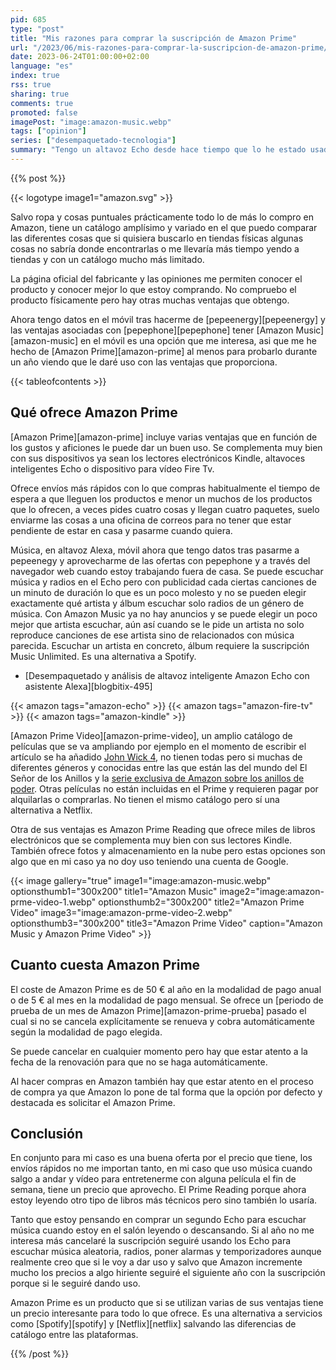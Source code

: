 ```yaml
---
pid: 685
type: "post"
title: "Mis razones para comprar la suscripción de Amazon Prime"
url: "/2023/06/mis-razones-para-comprar-la-suscripcion-de-amazon-prime/"
date: 2023-06-24T01:00:00+02:00
language: "es"
index: true
rss: true
sharing: true
comments: true
promoted: false
imagePost: "image:amazon-music.webp"
tags: ["opinion"]
series: ["desempaquetado-tecnologia"]
summary: "Tengo un altavoz Echo desde hace tiempo que lo he estado usado como altavoz para el ordenador y para escuchar música. Con datos en el móvil he decidido probar a suscribirme a Amazon Prime para tener música sin publicidad en el Echo y música en el móvil cuando estoy fuera de casa, además incluye Prime Video para ver películas que ofrece en su catálogo. Unas opciones muy atractivas que han hecho finalmente compre la suscripción de Amazon Prime, al menos durante un año."
---
```


{{% post %}}

{{< logotype image1="amazon.svg" >}}

Salvo ropa y cosas puntuales prácticamente todo lo de más lo compro en Amazon, tiene un catálogo amplísimo y variado en el que puedo comparar las diferentes cosas que si quisiera buscarlo en tiendas físicas algunas cosas no sabría donde encontrarlas o me llevaría más tiempo yendo a tiendas y con un catálogo mucho más limitado.

La página oficial del fabricante y las opiniones me permiten conocer el producto y conocer mejor lo que estoy comprando. No compruebo el producto físicamente pero hay otras muchas ventajas que obtengo.

Ahora tengo datos en el móvil tras hacerme de [pepeenergy][pepeenergy] y las ventajas asociadas con [pepephone][pepephone] tener [Amazon Music][amazon-music] en el móvil es una opción que me interesa, asi que me he hecho de [Amazon Prime][amazon-prime] al menos para probarlo durante un año viendo que le daré uso con las ventajas que proporciona.

{{< tableofcontents >}}

## Qué ofrece Amazon Prime

[Amazon Prime][amazon-prime] incluye varias ventajas que en función de los gustos y aficiones le puede dar un buen uso. Se complementa muy bien con sus dispositivos ya sean los lectores electrónicos Kindle, altavoces inteligentes Echo o dispositivo para vídeo Fire Tv.

Ofrece envíos más rápidos con lo que compras habitualmente el tiempo de espera a que lleguen los productos e menor un muchos de los productos que lo ofrecen, a veces pides cuatro cosas y llegan cuatro paquetes, suelo enviarme las cosas a una oficina de correos para no tener que estar pendiente de estar en casa y pasarme cuando quiera.

Música, en altavoz Alexa, móvil ahora que tengo datos tras pasarme a pepeenegy y aprovecharme de las ofertas con pepephone y a través del navegador web cuando estoy trabajando fuera de casa. Se puede escuchar música y radios en el Echo pero con publicidad cada ciertas canciones de un minuto de duración lo que es un poco molesto y no se pueden elegir exactamente qué artista y álbum escuchar solo radios de un género de música. Con Amazon Music ya no hay anuncios y se puede elegir un poco mejor que artista escuchar, aún así cuando se le pide un artista no solo reproduce canciones de ese artista sino de relacionados con música parecida. Escuchar un artista en concreto, álbum requiere la suscripción Music Unlimited. Es una alternativa a Spotify.

* [Desempaquetado y análisis de altavoz inteligente Amazon Echo con asistente Alexa][blogbitix-495]

{{< amazon
    tags="amazon-echo" >}}
{{< amazon
    tags="amazon-fire-tv" >}}
{{< amazon
    tags="amazon-kindle" >}}

[Amazon Prime Video][amazon-prime-video], un amplio catálogo de películas que se va ampliando por ejemplo en el momento de escribir el artículo se ha añadido [John Wick 4](https://www.primevideo.com/detail/0NHQ5PPD998JTWPYN68KL3X7IE/), no tienen todas pero si muchas de diferentes géneros y conocidas entre las que están las del mundo del El Señor de los Anillos y la [serie exclusiva de Amazon sobre los anillos de poder](https://www.primevideo.com/detail/0TUVXIO58IUNEPNBF8363Z7YGL/). Otras películas no están incluidas en el Prime y requieren pagar por alquilarlas o comprarlas. No tienen el mismo catálogo pero sí una alternativa a Netflix.

Otra de sus ventajas es Amazon Prime Reading que ofrece miles de libros electrónicos que se complementa muy bien con sus lectores Kindle. También ofrece fotos y almacenamiento en la nube pero estas opciones son algo que en mi caso ya no doy uso teniendo una cuenta de Google.

{{< image
    gallery="true"
    image1="image:amazon-music.webp" optionsthumb1="300x200" title1="Amazon Music"
    image2="image:amazon-prme-video-1.webp" optionsthumb2="300x200" title2="Amazon Prime Video"
    image3="image:amazon-prme-video-2.webp" optionsthumb3="300x200" title3="Amazon Prime Video"
    caption="Amazon Music y Amazon Prime Video" >}}

## Cuanto cuesta Amazon Prime

El coste de Amazon Prime es de 50 € al año en la modalidad de pago anual o de 5 € al mes en la modalidad de pago mensual. Se ofrece un [periodo de prueba de un mes de Amazon Prime][amazon-prime-prueba] pasado el cual si no se cancela explícitamente se renueva y cobra automáticamente según la modalidad de pago elegida.

Se puede cancelar en cualquier momento pero hay que estar atento a la fecha de la renovación para que no se haga automáticamente.

Al hacer compras en Amazon también hay que estar atento en el proceso de compra ya que Amazon lo pone de tal forma que la opción por defecto y destacada es solicitar el Amazon Prime.

## Conclusión

En conjunto para mi caso es una buena oferta por el precio que tiene, los envíos rápidos no me importan tanto, en mi caso que uso música cuando salgo a andar y vídeo para entretenerme con alguna película el fin de semana, tiene un precio que aprovecho. El Prime Reading porque ahora estoy leyendo otro tipo de libros más técnicos pero sino también lo usaría.

Tanto que estoy pensando en comprar un segundo Echo para escuchar música cuando estoy en el salón leyendo o descansando. Si al año no me interesa más cancelaré la suscripción seguiré usando los Echo para escuchar música aleatoria, radios, poner alarmas y temporizadores aunque realmente creo que si le voy a dar uso y salvo que Amazon incremente mucho los precios a algo hiriente seguiré el siguiente año con la suscripción porque si le seguiré dando uso.

Amazon Prime es un producto que si se utilizan varias de sus ventajas tiene un precio interesante para todo lo que ofrece. Es una alternativa a servicios como [Spotify][spotify] y [Netflix][netflix] salvando las diferencias de catálogo entre las plataformas.

{{% /post %}}
